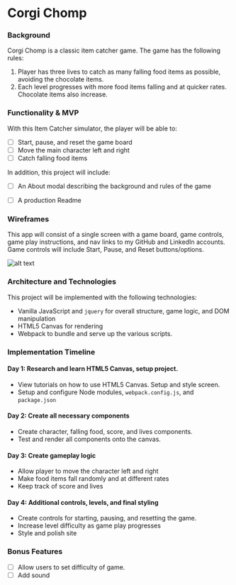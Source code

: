 # Corgi Chomp

### Background

Corgi Chomp is a classic item catcher game. The game has the following rules:

1) Player has three lives to catch as many falling food items as possible, avoiding the chocolate items.  
2) Each level progresses with more food items falling and at quicker rates. Chocolate items also increase.

### Functionality & MVP

With this Item Catcher simulator, the player will be able to:

- [ ] Start, pause, and reset the game board
- [ ] Move the main character left and right
- [ ] Catch falling food items

In addition, this project will include:
- [ ] An About modal describing the background and rules of the game
- [ ] A production Readme


### Wireframes

This app will consist of a single screen with a game board, game controls, game play instructions, and nav links to my GitHub and LinkedIn accounts.  Game controls will include Start, Pause, and Reset buttons/options.  

![alt text](https://res.cloudinary.com/joycechau/image/upload/v1485165797/corgichomp.png "Corgi Chomp Wireframe")

### Architecture and Technologies

This project will be implemented with the following technologies:

* Vanilla JavaScript and ``` jquery ``` for overall structure, game logic, and DOM manipulation  
* HTML5 Canvas for rendering
* Webpack to bundle and serve up the various scripts.

### Implementation Timeline

#### Day 1: Research and learn HTML5 Canvas, setup project.
* View tutorials on how to use HTML5 Canvas. Setup and style screen.
* Setup and configure Node modules, ```webpack.config.js```, and ```package.json```

#### Day 2: Create all necessary components
* Create character, falling food, score, and lives components.  
* Test and render all components onto the canvas.

#### Day 3: Create gameplay logic
* Allow player to move the character left and right
* Make food items fall randomly and at different rates
* Keep track of score and lives

#### Day 4: Additional controls, levels, and final styling
* Create controls for starting, pausing, and resetting the game.
* Increase level difficulty as game play progresses
* Style and polish site

### Bonus Features
- [ ] Allow users to set difficulty of game.  
- [ ] Add sound
